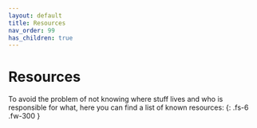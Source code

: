 ```yaml
---
layout: default
title: Resources
nav_order: 99
has_children: true
---
```


# Resources

To avoid the problem of not knowing where stuff lives and who is responsible for what, here you can find a list of known resources:
{: .fs-6 .fw-300 }
